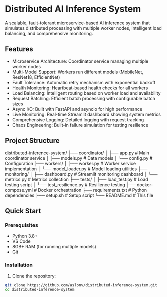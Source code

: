 # Distributed AI Inference System 

A scalable, fault-tolerant microservice-based AI inference system that simulates distributed processing with multiple worker nodes, intelligent load balancing, and comprehensive monitoring.

## Features

- Microservice Architecture: Coordinator service managing multiple worker nodes
- Multi-Model Support: Workers run different models (MobileNet, ResNet18, EfficientNet)
- Fault Tolerance: Automatic retry mechanism with exponential backoff
- Health Monitoring: Heartbeat-based health checks for all workers
- Load Balancing: Intelligent routing based on worker load and availability
- Request Batching: Efficient batch processing with configurable batch sizes
- Async I/O: Built with FastAPI and asyncio for high performance
- Live Monitoring: Real-time Streamlit dashboard showing system metrics
- Comprehensive Logging: Detailed logging with request tracking
- Chaos Engineering: Built-in failure simulation for testing resilience

## Project Structure
distributed-inference-system/
├── coordinator/
│   ├── app.py              # Main coordinator service
│   ├── models.py           # Data models
│   └── config.py           # Configuration
├── workers/
│   ├── worker.py           # Worker service implementation
│   └── model_loader.py     # Model loading utilities
├── monitoring/
│   ├── dashboard.py        # Streamlit monitoring dashboard
│   └── metrics.py          # Metrics collection
├── tests/
│   ├── load_test.py        # Load testing script
│   └── test_resilience.py  # Resilience testing
├── docker-compose.yml      # Docker orchestration
├── requirements.txt        # Python dependencies
├── setup.sh               # Setup script
└── README.md              # This file


## Quick Start
### Prerequisites
- Python 3.8+
- VS Code
- 8GB+ RAM (for running multiple models)
- Git

### Installation
1. Clone the repository:
```bash
git clone https://github.com/aslonv/distributed-inference-system.git
cd distributed-inference-system
```